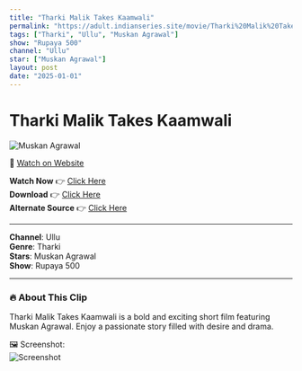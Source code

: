 ```yaml
---
title: "Tharki Malik Takes Kaamwali"
permalink: "https://adult.indianseries.site/movie/Tharki%20Malik%20Takes%20Kaamwali"
tags: ["Tharki", "Ullu", "Muskan Agrawal"]
show: "Rupaya 500"
channel: "Ullu"
star: ["Muskan Agrawal"]
layout: post
date: "2025-01-01"
---
```


# Tharki Malik Takes Kaamwali

![Muskan Agrawal](https://shorts.desisins.com/wp-content/uploads/2024/11/doosrewala.jpg)

🔗 [Watch on Website](https://adult.indianseries.site/movie/Tharki%20Malik%20Takes%20Kaamwali)

**Watch Now** 👉 [Click Here](https://adult.indianseries.site/movie/Tharki%20Malik%20Takes%20Kaamwali)  
**Download** 👉 [Click Here](https://adult.indianseries.site/movie/Tharki%20Malik%20Takes%20Kaamwali)  
**Alternate Source** 👉 [Click Here](https://adult.indianseries.site/movie/Tharki%20Malik%20Takes%20Kaamwali)

---

**Channel**: Ullu  
**Genre**: Tharki  
**Stars**: Muskan Agrawal  
**Show**: Rupaya 500

---

### 🔥 About This Clip

Tharki Malik Takes Kaamwali is a bold and exciting short film featuring Muskan Agrawal. Enjoy a passionate story filled with desire and drama.
 
🖼️ Screenshot:  
![Screenshot](https://shorts.desisins.com/wp-content/uploads/2024/11/doosrewala.jpg)
